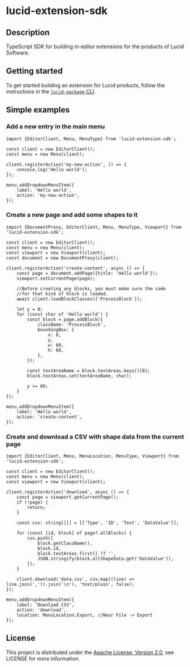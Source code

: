 # lucid-extension-sdk

## Description

TypeScript SDK for building in-editor extensions for the products of Lucid Software.

## Getting started

To get started building an extension for Lucid products, follow the instructions in
the [`lucid-package` CLI](https://www.npmjs.com/package/lucid-package).

## Simple examples

### Add a new entry in the main menu

```
import {EditorClient, Menu, MenuType} from 'lucid-extension-sdk';

const client = new EditorClient();
const menu = new Menu(client);

client.registerAction('my-new-action', () => {
    console.log('Hello world');
});

menu.addDropdownMenuItem({
    label: 'Hello world',
    action: 'my-new-action',
});
```

### Create a new page and add some shapes to it

```
import {DocumentProxy, EditorClient, Menu, MenuType, Viewport} from 'lucid-extension-sdk';

const client = new EditorClient();
const menu = new Menu(client);
const viewport = new Viewport(client);
const document = new DocumentProxy(client);

client.registerAction('create-content', async () => {
    const page = document.addPage({title: 'Hello world'});
    viewport.setCurrentPage(page);

    //Before creating any blocks, you must make sure the code
    //for that kind of block is loaded.
    await client.loadBlockClasses(['ProcessBlock']);

    let y = 0;
    for (const char of 'Hello world') {
        const block = page.addBlock({
            className: 'ProcessBlock',
            boundingBox: {
                x: 0,
                y,
                w: 60,
                h: 60,
            },
        });

        const textAreaName = block.textAreas.keys()[0];
        block.textAreas.set(textAreaName, char);

        y += 80;
    }
});

menu.addDropdownMenuItem({
    label: 'Hello world',
    action: 'create-content',
});
```

### Create and download a CSV with shape data from the current page

```
import {EditorClient, Menu, MenuLocation, MenuType, Viewport} from 'lucid-extension-sdk';

const client = new EditorClient();
const menu = new Menu(client);
const viewport = new Viewport(client);

client.registerAction('download', async () => {
    const page = viewport.getCurrentPage();
    if (!page) {
        return;
    }

    const csv: string[][] = [['Type', 'ID', 'Text', 'DataValue']];

    for (const [id, block] of page?.allBlocks) {
        csv.push([
            block.getClassName(),
            block.id,
            block.textAreas.first() ?? '',
            JSON.stringify(block.allShapeData.get('DataValue')),
        ]);
    }

    client.download('data.csv', csv.map((line) => line.join(',')).join('\n'), 'text/plain', false);
});

menu.addDropdownMenuItem({
    label: 'Download CSV',
    action: 'download',
    location: MenuLocation.Export, //Near File -> Export
});
```

## License

This project is distributed under the
[Apache License, Version 2.0](http://www.apache.org/licenses/LICENSE-2.0),
see LICENSE for more information.
